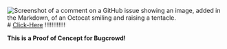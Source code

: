 ![Screenshot of a comment on a GitHub issue showing an image, added in the Markdown, of an Octocat smiling and raising a tentacle.](https://myoctocat.com/assets/images/base-octocat.svg) # [Click-Here](http://evil.com/) !!!!!!!!!!!! 


**This is a Proof of Cencept for Bugcrowd!**
